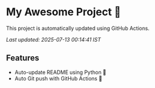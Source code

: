 # My Awesome Project 🚀

This project is automatically updated using GitHub Actions.

_Last updated: 2025-07-13 00:14:41 IST_

## Features
- Auto-update README using Python 🐍
- Auto Git push with GitHub Actions 🤖
